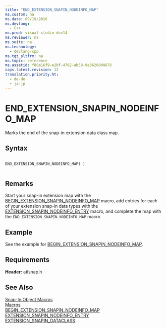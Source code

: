 ```yaml
---
title: "END_EXTENSION_SNAPIN_NODEINFO_MAP"
ms.custom: na
ms.date: 09/19/2016
ms.devlang: 
  - C++
ms.prod: visual-studio-dev14
ms.reviewer: na
ms.suite: na
ms.technology: 
  - devlang-cpp
ms.tgt_pltfrm: na
ms.topic: reference
ms.assetid: f80a16f9-e2bf-4702-ab58-9e36208d4878
caps.latest.revision: 12
translation.priority.ht: 
  - de-de
  - ja-jp
---
```

# END_EXTENSION_SNAPIN_NODEINFO_MAP
Marks the end of the snap-in extension data class map.  
  
## Syntax  
  
```  
  
END_EXTENSION_SNAPIN_NODEINFO_MAP( )  
  
```  
  
## Remarks  
 Start your snap-in extension map with the [BEGIN_EXTENSION_SNAPIN_NODEINFO_MAP](../vs140/BEGIN_EXTENSION_SNAPIN_NODEINFO_MAP.md) macro, add entries for each of your extension snap-in data types with the [EXTENSION_SNAPIN_NODEINFO_ENTRY](../vs140/EXTENSION_SNAPIN_NODEINFO_ENTRY.md) macro, and complete the map with the `END_EXTENSION_SNAPIN_NODEINFO_MAP` macro.  
  
## Example  
 See the example for [BEGIN_EXTENSION_SNAPIN_NODEINFO_MAP](../vs140/BEGIN_EXTENSION_SNAPIN_NODEINFO_MAP.md).  
  
## Requirements  
 **Header:** atlsnap.h  
  
## See Also  
 [Snap-In Object Macros](../vs140/Snap-In-Object-Macros.md)   
 [Macros](../vs140/ATL-Macros.md)   
 [BEGIN_EXTENSION_SNAPIN_NODEINFO_MAP](../vs140/BEGIN_EXTENSION_SNAPIN_NODEINFO_MAP.md)   
 [EXTENSION_SNAPIN_NODEINFO_ENTRY](../vs140/EXTENSION_SNAPIN_NODEINFO_ENTRY.md)   
 [EXTENSION_SNAPIN_DATACLASS](../vs140/EXTENSION_SNAPIN_DATACLASS.md)